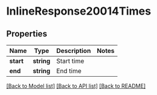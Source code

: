 # InlineResponse20014Times

## Properties
Name | Type | Description | Notes
------------ | ------------- | ------------- | -------------
**start** | **string** | Start time | 
**end** | **string** | End time | 

[[Back to Model list]](../README.md#documentation-for-models) [[Back to API list]](../README.md#documentation-for-api-endpoints) [[Back to README]](../README.md)


